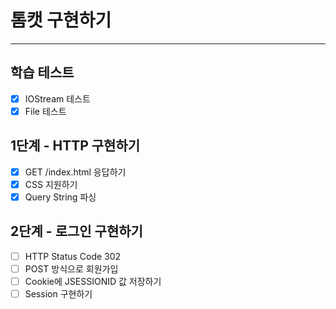 # 톰캣 구현하기

---

## 학습 테스트

- [x] IOStream 테스트
- [x] File 테스트

## 1단계 - HTTP 구현하기

- [x] GET /index.html 응답하기
- [x] CSS 지원하기
- [x] Query String 파싱

## 2단계 - 로그인 구현하기

- [ ] HTTP Status Code 302
- [ ] POST 방식으로 회원가입
- [ ] Cookie에 JSESSIONID 값 저장하기
- [ ] Session 구현하기
